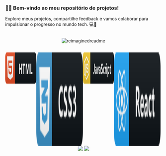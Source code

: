 ### 👨‍💻 Bem-vindo ao meu repositório de projetos!
Explore meus projetos, compartilhe feedback e vamos colaborar para impulsionar o progresso no mundo tech. 💻🚀
##
<div align="center">
  <img src="https://myreadme.vercel.app/api/embed/MagalhaesVini?panels=userstatistics,toprepositories,toplanguages,commitgraph" alt="reimaginedreadme" theme="transparent"/>
</div>

##

<div align='center' style="display: inline_block">
  <img align="left" alt="VM-HTML" height="100" width="100" src="https://raw.githubusercontent.com/MikeCodesDotNET/ColoredBadges/master/svg/dev/languages/html.svg">
  <img align="left" alt="VM-CSS" height="300" width="150" src="https://raw.githubusercontent.com/MikeCodesDotNET/ColoredBadges/master/svg/dev/languages/css3.svg">
  <img align="left" alt="VM-Js" height="100" width="100" src="https://raw.githubusercontent.com/MikeCodesDotNET/ColoredBadges/master/svg/dev/languages/js.svg">
  <img align="left" alt="VM-React" height="300" width="150" src="https://raw.githubusercontent.com/MikeCodesDotNET/ColoredBadges/master/svg/dev/frameworks/react.svg">
</div>

##

<br/>
<div align='center'>
  <a href = "mailto:vinizipi@gmail.com"><img src="https://img.shields.io/badge/-Gmail-%23333?style=for-the-badge&logo=gmail&logoColor=white" target="_blank"></a>
  <a href="https://www.linkedin.com/in/magalhaesvinicius/" target="_blank"><img src="https://img.shields.io/badge/-LinkedIn-%230077B5?style=for-the-badge&logo=linkedin&logoColor=white" target="_blank"></a> 
</div>
